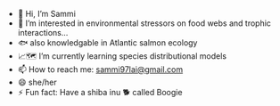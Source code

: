 - 👋 Hi, I’m Sammi
- 👀 I’m interested in environmental stressors on food webs and trophic interactions... 
- 🐟 also knowledgable in Atlantic salmon ecology
- 📈🗺️ I’m currently learning species distributional models
- 📫 How to reach me: sammi97lai@gmail.com
- 😄 she/her
- ⚡ Fun fact: Have a shiba inu 🐕 called Boogie

<!---
sammi97lai/sammi97lai is a ✨ special ✨ repository because its `README.md` (this file) appears on your GitHub profile.
You can click the Preview link to take a look at your changes.
--->
